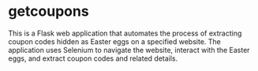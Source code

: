 # getcoupons
This is a Flask web application that automates the process of extracting coupon codes hidden as Easter eggs on a specified website. The application uses Selenium to navigate the website, interact with the Easter eggs, and extract coupon codes and related details.
